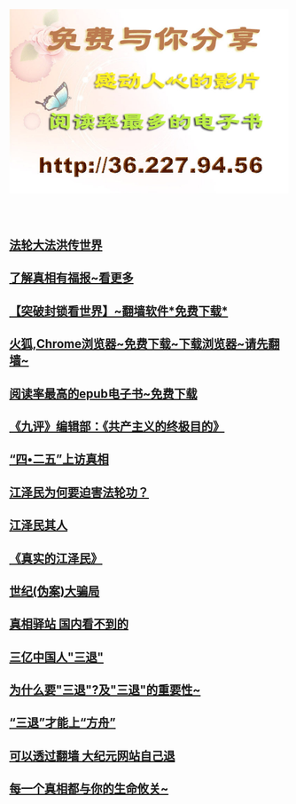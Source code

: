 
<table>
<div align="center">
<IMG SRC="https://github.com/dfchunsring/yue/blob/master/img/513-1.jpg?raw=true" width=880></a><br></div>
</table>
 </br>

 <h2><td><a href="https://git.io/cvs">法轮大法洪传世界</a></td></h2></b>
 
 <td><h2><a href='https://git.io/zb'>了解真相有福报~看更多</a></h2> </td></b>

<td><h2><a href='https://github.com/dfchunsring/wer/blob/master/epgh.md'>【突破封锁看世界】~翻墙软件*免费下载*</a></h2></td></b>

<td><h2><a href='https://github.com/dfchunsring/wer/blob/master/phpn.md'>火狐,Chrome浏览器~免费下载~下载浏览器~请先翻墙~</a></h2></td></td></b>
 
<td><h2><a href='https://git.io/orhb'>阅读率最高的epub电子书~免费下载</a><h2></td></td></b>
 
<td><h2> <a href='https://github.com/dfchunsring/yue/blob/master/uty.md'>《九评》编辑部：《共产主义的终极目的》</a></h2></td></b>

<td><h2> <a href='https://git.io/Cich'>“四•二五”上访真相</a></h2></td></b>

<td><h2><a href='https://github.com/dfchunsring/drdr/blob/master/README.md'>江泽民为何要迫害法轮功？</a></h2></td></b>

<td><h2><a href='https://github.com/dfchunsring/wer/blob/master/jzmqr.md'>江泽民其人</a></h2></td></b>

<td><h2><a href='https://git.io/czz'>《真实的江泽民》</a></h2></td><p></p>

<td><h2><a href='https://git.io/ssss2'>世纪(伪案)大骗局</a></h2></td><p></p>

<td><h2><a href='https://git.io/ming2'>真相驿站 国内看不到的</a></h2></td><p></p>

<td><h2><a href='https://github.com/dfchunsring/drdr/blob/master/dfgup.md'>三亿中国人"三退"</a><h2></td></td> <p></p>

<td><h2><a href='http://git.io/zb'>为什么要"三退"?及"三退"的重要性~</a><h2></td></td></b>
 
 <td><h2><a href='https://git.io/3th'>“三退”才能上“方舟”</a><h2></td></td></b>
 
<td><h2><a href='https://git.io/jpy'>可以透过翻墙 大纪元网站自己退</a><h2></td></td></b>

 <td><h2><a href='https://git.io/hur'>每一个真相都与你的生命攸关~</a></h2></td></b>



